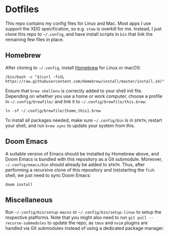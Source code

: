 # Dotfiles
This repo contains my config files for Linux and Mac. Most apps I
use support the XDG specification, so e.g. `stow` is overkill for
me. Instead, I just clone this repo to `~/.config`, and have install
scripts in `bin` that link the remaining few files in place.

## Homebrew
After cloning to `~/.config`, install [Homebrew][2] for Linux or macOS:

    /bin/bash -c "$(curl -fsSL https://raw.githubusercontent.com/Homebrew/install/master/install.sh)"

Ensure that `brew shellenv` is correctly added to your shell init file.
Depending on whether you use a home or work computer, choose a profile
in `~/.config/brewfile/` and link it to `~/.config/brewfile/this.brew`:

    ln -sf ~/.config/brewfile/{home,this}.brew

To install all packages needed, make sure `~/.config/bin` is in `$PATH`,
restart your shell, and run `brew sync` to update your system from this.

## Doom Emacs
A suitable version of Emacs should be installed by Homebrew above,
and Doom Emacs is bundled with this repository as a Git submodule.
Moreover, `~/.config/emacs/bin` should already be added to `$PATH`.
Thus, after performing a recursive clone of this repository and
(re)starting the `fish` shell, we just need to sync Doom Emacs:

    doom install

## Miscellaneous
Run `~/.config/bin/setup-macos` or `~/.config/bin/setup-linux`
to setup the respective platforms. Note that you might also
need to run `git pull --recurse-submodules` to update the
repo, as `tmux` and `nvim` plugins are handled via Git
submodules instead of using a dedicated package manager.

[1]: https://github.com/jabirali?tab=repositories&type=source
[2]: https://brew.sh/
